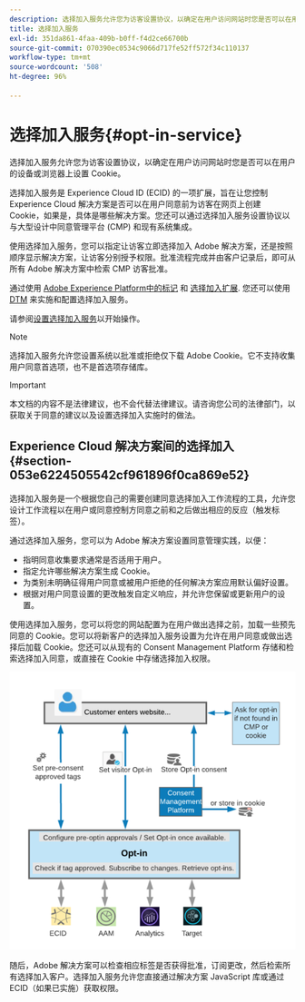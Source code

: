 ```yaml
---
description: 选择加入服务允许您为访客设置协议，以确定在用户访问网站时您是否可以在用户的设备或浏览器上设置 Cookie。
title: 选择加入服务
exl-id: 351da861-4faa-409b-b0ff-f4d2ce66700b
source-git-commit: 070390ec0534c9066d717fe52ff572f34c110137
workflow-type: tm+mt
source-wordcount: '508'
ht-degree: 96%

---
```


# 选择加入服务{#opt-in-service}

选择加入服务允许您为访客设置协议，以确定在用户访问网站时您是否可以在用户的设备或浏览器上设置 Cookie。

选择加入服务是 Experience Cloud ID (ECID) 的一项扩展，旨在让您控制 Experience Cloud 解决方案是否可以在用户同意前为访客在网页上创建 Cookie，如果是，具体是哪些解决方案。您还可以通过选择加入服务设置协议以与大型设计中同意管理平台 (CMP) 和现有系统集成。

使用选择加入服务，您可以指定让访客立即选择加入 Adobe 解决方案，还是按照顺序显示解决方案，让访客分别授予权限。批准流程完成并由客户记录后，即可从所有 Adobe 解决方案中检索 CMP 访客批准。

通过使用 [Adobe Experience Platform中的标记](https://experienceleague.adobe.com/docs/experience-platform/tags/home.html?lang=zh-Hans) 和 [选择加入扩展](../../implementation-guides/opt-in-service/launch.md). 您还可以使用 [DTM](../../implementation-guides/opt-in-service/optin-dtm.md) 来实施和配置选择加入服务。

请参阅[设置选择加入服务](../../implementation-guides/opt-in-service/getting-started.md)以开始操作。

>[!NOTE]
>
>选择加入服务允许您设置系统以批准或拒绝仅下载 Adobe Cookie。它不支持收集用户同意首选项，也不是首选项存储库。

>[!IMPORTANT]
>
>本文档的内容不是法律建议，也不会代替法律建议。请咨询您公司的法律部门，以获取关于同意的建议以及设置选择加入实施时的做法。

## Experience Cloud 解决方案间的选择加入 {#section-053e6224505542cf961896f0ca869e52}

选择加入服务是一个根据您自己的需要创建同意选择加入工作流程的工具，允许您设计工作流程以在用户或同意控制方同意之前和之后做出相应的反应（触发标签）。

通过选择加入服务，您可以为 Adobe 解决方案设置同意管理实践，以便：

* 指明同意收集要求通常是否适用于用户。
* 指定允许哪些解决方案生成 Cookie。
* 为类别未明确征得用户同意或被用户拒绝的任何解决方案应用默认偏好设置。
* 根据对用户同意设置的更改触发自定义响应，并允许您保留或更新用户的设置。

使用选择加入服务，您可以将您的网站配置为在用户做出选择之前，加载一些预先同意的 Cookie。您可以将新客户的选择加入服务设置为允许在用户同意或做出选择后加载 Cookie。您还可以从现有的 Consent Management Platform 存储和检索选择加入同意，或直接在 Cookie 中存储选择加入权限。

![](assets/Opt-in-approval.png)

随后，Adobe 解决方案可以检查相应标签是否获得批准，订阅更改，然后检索所有选择加入客户。选择加入服务允许您直接通过解决方案 JavaScript 库或通过 ECID（如果已实施）获取权限。
